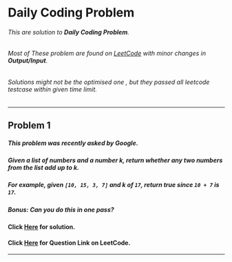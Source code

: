 # Daily Coding Problem

###### This are solution to **Daily Coding Problem**.

###### Most of These problem are found on [*LeetCode*](https://leetcode.com/) with minor changes in **Output/Input**.

###### Solutions might not be the *optimised* one , but they passed all leetcode testcase within given *time limit*.

---

## Problem 1

##### This problem was recently asked by Google.

##### Given a list of numbers and a number k, return whether any two numbers from the list add up to k.

##### For example, given ```[10, 15, 3, 7]``` and k of ```17```, return true since ```10 + 7``` is ```17```.

##### __*Bonus*__: Can you do this in one pass?

#### Click [Here](Solution/Problem#001.cpp/) for solution.
#### Click [Here](https://leetcode.com/problems/two-sum/) for Question Link on __LeetCode__.

---
